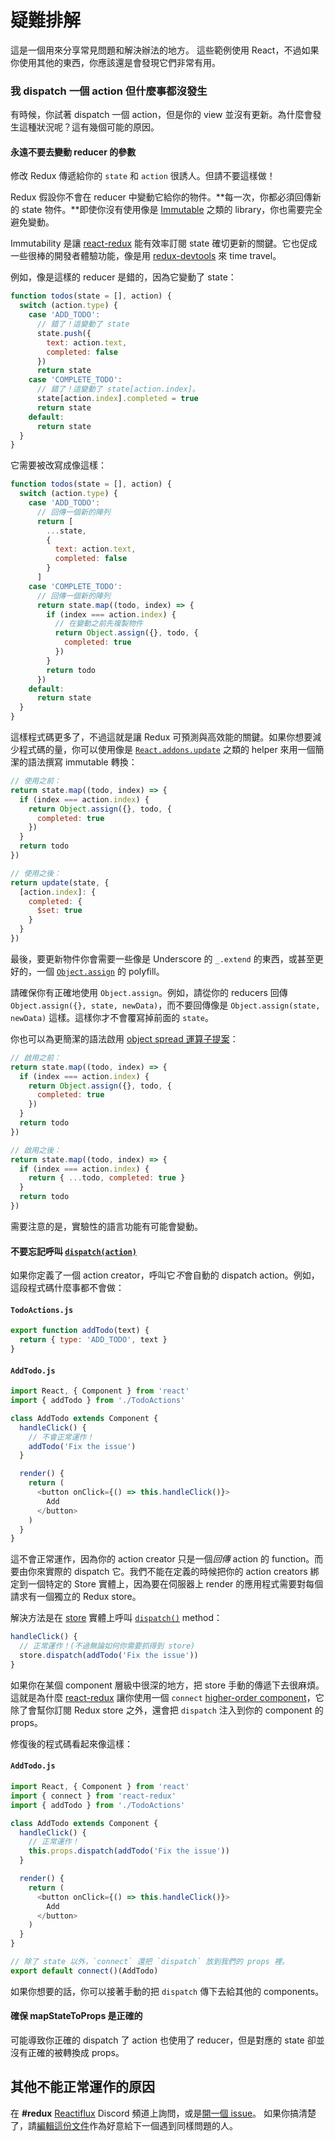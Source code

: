 # 疑難排解

這是一個用來分享常見問題和解決辦法的地方。
這些範例使用 React，不過如果你使用其他的東西，你應該還是會發現它們非常有用。

### 我 dispatch 一個 action 但什麼事都沒發生

有時候，你試著 dispatch 一個 action，但是你的 view 並沒有更新。為什麼會發生這種狀況呢？這有幾個可能的原因。

#### 永遠不要去變動 reducer 的參數

修改 Redux 傳遞給你的 `state` 和 `action` 很誘人。但請不要這樣做！

Redux 假設你不會在 reducer 中變動它給你的物件。**每一次，你都必須回傳新的 state 物件。**即使你沒有使用像是 [Immutable](https://facebook.github.io/immutable-js/) 之類的 library，你也需要完全避免變動。

Immutability 是讓 [react-redux](https://github.com/gaearon/react-redux) 能有效率訂閱 state 確切更新的關鍵。它也促成一些很棒的開發者體驗功能，像是用 [redux-devtools](http://github.com/gaearon/redux-devtools) 來 time travel。

例如，像是這樣的 reducer 是錯的，因為它變動了 state：

```js
function todos(state = [], action) {
  switch (action.type) {
    case 'ADD_TODO':
      // 錯了！這變動了 state
      state.push({
        text: action.text,
        completed: false
      })
      return state
    case 'COMPLETE_TODO':
      // 錯了！這變動了 state[action.index]。
      state[action.index].completed = true
      return state
    default:
      return state
  }
}
```

它需要被改寫成像這樣：

```js
function todos(state = [], action) {
  switch (action.type) {
    case 'ADD_TODO':
      // 回傳一個新的陣列
      return [
        ...state,
        {
          text: action.text,
          completed: false
        }
      ]
    case 'COMPLETE_TODO':
      // 回傳一個新的陣列
      return state.map((todo, index) => {
        if (index === action.index) {
          // 在變動之前先複製物件
          return Object.assign({}, todo, {
            completed: true
          })
        }
        return todo
      })
    default:
      return state
  }
}
```

這樣程式碼更多了，不過這就是讓 Redux 可預測與高效能的關鍵。如果你想要減少程式碼的量，你可以使用像是 [`React.addons.update`](https://facebook.github.io/react/docs/update.html) 之類的 helper 來用一個簡潔的語法撰寫 immutable 轉換：

```js
// 使用之前：
return state.map((todo, index) => {
  if (index === action.index) {
    return Object.assign({}, todo, {
      completed: true
    })
  }
  return todo
})

// 使用之後：
return update(state, {
  [action.index]: {
    completed: {
      $set: true
    }
  }
})
```

最後，要更新物件你會需要一些像是 Underscore 的 `_.extend` 的東西，或甚至更好的，一個 [`Object.assign`](https://developer.mozilla.org/en/docs/Web/JavaScript/Reference/Global_Objects/Object/assign) 的 polyfill。

請確保你有正確地使用 `Object.assign`。例如，請從你的 reducers 回傳 `Object.assign({}, state, newData)`，而不要回傳像是 `Object.assign(state, newData)` 這樣。這樣你才不會覆寫掉前面的 `state`。

你也可以為更簡潔的語法啟用 [object spread 運算子提案](recipes/UsingObjectSpreadOperator.md)：

```js
// 啟用之前：
return state.map((todo, index) => {
  if (index === action.index) {
    return Object.assign({}, todo, {
      completed: true
    })
  }
  return todo
})

// 啟用之後：
return state.map((todo, index) => {
  if (index === action.index) {
    return { ...todo, completed: true }
  }
  return todo
})
```

需要注意的是，實驗性的語言功能有可能會變動。

#### 不要忘記呼叫 [`dispatch(action)`](api/Store.md#dispatch)

如果你定義了一個 action creator，呼叫它*不*會自動的 dispatch action。例如，這段程式碼什麼事都不會做：


#### `TodoActions.js`

```js
export function addTodo(text) {
  return { type: 'ADD_TODO', text }
}
```

#### `AddTodo.js`

```js
import React, { Component } from 'react'
import { addTodo } from './TodoActions'

class AddTodo extends Component {
  handleClick() {
    // 不會正常運作！
    addTodo('Fix the issue')
  }

  render() {
    return (
      <button onClick={() => this.handleClick()}>
        Add
      </button>
    )
  }
}
```

這不會正常運作，因為你的 action creator 只是一個*回傳* action 的 function。而要由你來實際的 dispatch 它。我們不能在定義的時候把你的 action creators 綁定到一個特定的 Store 實體上，因為要在伺服器上 render 的應用程式需要對每個請求有一個獨立的 Redux store。

解決方法是在 [store](api/Store.md) 實體上呼叫 [`dispatch()`](api/Store.md#dispatch) method：

```js
handleClick() {
  // 正常運作！(不過無論如何你需要抓得到 store)
  store.dispatch(addTodo('Fix the issue'))
}
```

如果你在某個 component 層級中很深的地方，把 store 手動的傳遞下去很麻煩。這就是為什麼 [react-redux](https://github.com/gaearon/react-redux) 讓你使用一個 `connect` [higher-order component](https://medium.com/@dan_abramov/mixins-are-dead-long-live-higher-order-components-94a0d2f9e750)，它除了會幫你訂閱 Redux store 之外，還會把 `dispatch` 注入到你的 component 的 props。

修復後的程式碼看起來像這樣：
#### `AddTodo.js`
```js
import React, { Component } from 'react'
import { connect } from 'react-redux'
import { addTodo } from './TodoActions'

class AddTodo extends Component {
  handleClick() {
    // 正常運作！
    this.props.dispatch(addTodo('Fix the issue'))
  }

  render() {
    return (
      <button onClick={() => this.handleClick()}>
        Add
      </button>
    )
  }
}

// 除了 state 以外，`connect` 還把 `dispatch` 放到我們的 props 裡。
export default connect()(AddTodo)
```

如果你想要的話，你可以接著手動的把 `dispatch` 傳下去給其他的 components。

#### 確保 mapStateToProps 是正確的

可能導致你正確的 dispatch 了 action 也使用了 reducer，但是對應的 state 卻並沒有正確的被轉換成 props。

## 其他不能正常運作的原因

在 **#redux** [Reactiflux](http://reactiflux.com/) Discord 頻道上詢問，或是[開一個 issue](https://github.com/reactjs/redux/issues)。
如果你搞清楚了，請[編輯這份文件](https://github.com/reactjs/redux/edit/master/docs/Troubleshooting.md)作為好意給下一個遇到同樣問題的人。

